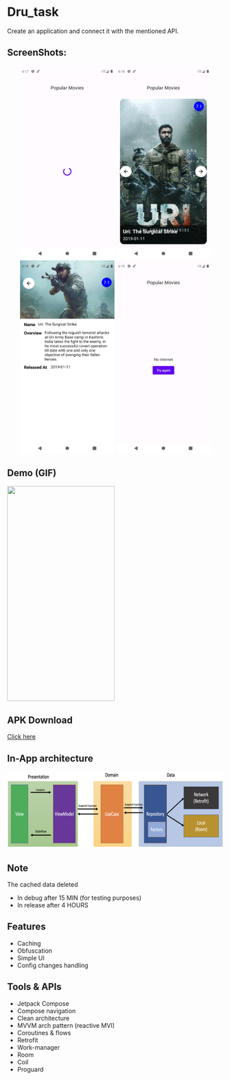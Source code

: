 # Dru_task
Create an application and connect it with the mentioned API.

## ScreenShots:
<p align="center">
  <img src="img/1.png" height="450" width="220">
  <img src="img/2.png" height="450" width="220">
  <img src="img/3.png" height="450" width="220">
  <img src="img/4.png" height="450" width="220">
</p>

## Demo (GIF)
<p>
  <img src="img/demo.gif" height="500" width="250">
</p>


## APK Download
[Click here](https://drive.google.com/file/d/1dhTtxG9t49mCsQ6jsAVy0PTwVUZf92n0/view?usp=sharing)

## In-App architecture
<p>
  <img src="img/arch.png" height="180" width="900">
</p>

## Note
The cached data deleted    
- In debug after 15 MIN (for testing purposes)
- In release after 4 HOURS 

## Features
- Caching
- Obfuscation
- Simple UI
- Config changes handling

## Tools & APIs
- Jetpack Compose
- Compose navigation
- Clean architecture
- MVVM arch pattern (reactive MVI)
- Coroutines & flows
- Retrofit
- Work-manager
- Room
- Coil
- Proguard

